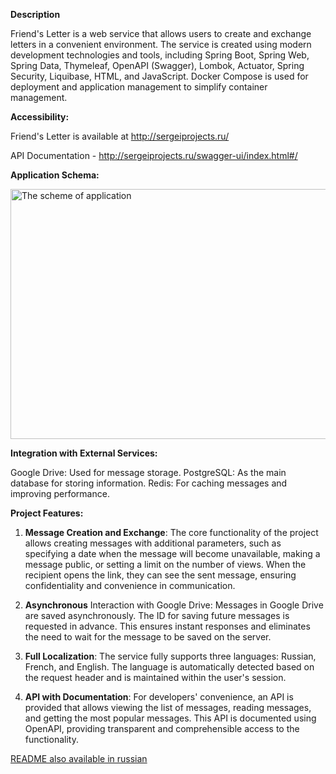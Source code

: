 **Description**

Friend's Letter is a web service that allows users to create and exchange letters in a convenient environment. The
service is created using modern development technologies and tools, including Spring Boot, Spring Web, Spring Data,
Thymeleaf, OpenAPI (Swagger), Lombok, Actuator, Spring Security, Liquibase, HTML, and JavaScript. Docker Compose is used
for deployment and application management to simplify container management.

**Accessibility:**

Friend's Letter is available at http://sergeiprojects.ru/

API Documentation - http://sergeiprojects.ru/swagger-ui/index.html#/

**Application Schema:**

<img alt="The scheme of application" src="https://raw.githubusercontent.com/sergei-nazarov/friend-s_letter/main/scheme.jpg" width="600" height="400">

**Integration with External Services:**

Google Drive: Used for message storage.
PostgreSQL: As the main database for storing information.
Redis: For caching messages and improving performance.

**Project Features:**

1. **Message Creation and Exchange**: The core functionality of the project allows creating messages with additional
   parameters, such as specifying a date when the message will become unavailable, making a message public, or setting a
   limit on the number of views. When the recipient opens the link, they can see the sent message, ensuring
   confidentiality and convenience in communication.

2. **Asynchronous** Interaction with Google Drive: Messages in Google Drive are saved asynchronously. The ID for saving
   future messages is requested in advance. This ensures instant responses and eliminates the need to wait for the
   message to be saved on the server.

3. **Full Localization**: The service fully supports three languages: Russian, French, and English. The language is
   automatically detected based on the request header and is maintained within the user's session.

4. **API with Documentation**: For developers' convenience, an API is provided that allows viewing the list of messages,
   reading messages, and getting the most popular messages. This API is documented using OpenAPI, providing transparent
   and comprehensible access to the functionality.

[README also available in russian](https://github.com/sergei-nazarov/friend-s_letter/blob/main/README_RU.md)
